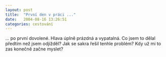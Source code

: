 ```yaml
---
layout: post
title:  "První den v práci ..."
date:   2004-08-16 13:26:51
categories: cestování
---
```


... po první dovolené. Hlava úplně prázdná a vypatalná. Co jsem to dělal předtím než jsem odjížděl? Jak se sakra řešil tenhle problém? Kdy už mi to zas konečně začne myslet?